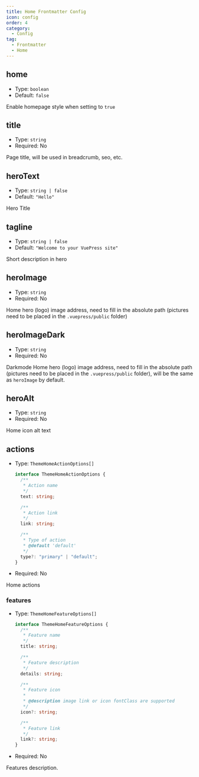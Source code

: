 ```yaml
---
title: Home Frontmatter Config
icon: config
order: 4
category:
  - Config
tag:
  - Frontmatter
  - Home
---
```


## home

- Type: `boolean`
- Default: `false`

Enable homepage style when setting to `true`

## title

- Type: `string`
- Required: No

Page title, will be used in breadcrumb, seo, etc.

## heroText

- Type: `string | false`
- Default: `"Hello"`

Hero Title

## tagline

- Type: `string | false`
- Default: `"Welcome to your VuePress site"`

Short description in hero

## heroImage

- Type: `string`
- Required: No

Home hero (logo) image address, need to fill in the absolute path (pictures need to be placed in the `.vuepress/public` folder)

## heroImageDark

- Type: `string`
- Required: No

Darkmode Home hero (logo) image address, need to fill in the absolute path (pictures need to be placed in the `.vuepress/public` folder), will be the same as `heroImage` by default.

## heroAlt

- Type: `string`
- Required: No

Home icon alt text

## actions

- Type: `ThemeHomeActionOptions[]`

  ```ts
  interface ThemeHomeActionOptions {
    /**
     * Action name
     */
    text: string;

    /**
     * Action link
     */
    link: string;

    /**
     * Type of action
     * @default 'default'
     */
    type?: "primary" | "default";
  }
  ```

- Required: No

Home actions

### features

- Type: `ThemeHomeFeatureOptions[]`

  ```ts
  interface ThemeHomeFeatureOptions {
    /**
     * Feature name
     */
    title: string;

    /**
     * Feature description
     */
    details: string;

    /**
     * Feature icon
     *
     * @description image link or icon fontClass are supported
     */
    icon?: string;

    /**
     * Feature link
     */
    link?: string;
  }
  ```

- Required: No

Features description.
